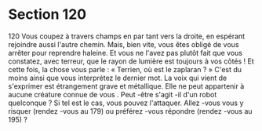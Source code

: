 # Section 120

120
Vous coupez à travers champs en par tant vers la droite, en
espérant rejoindre aussi l'autre chemin. Mais, bien vite, vous êtes
obligé de vous arrêter pour reprendre haleine. Et vous ne l'avez
pas plutôt fait que vous constatez, avec terreur, que le rayon de
lumière est toujours à vos côtés ! Et cette fois, la chose vous parle
: « Terrien, où est le  zaplaran  ? » C'est du moins ainsi que vous
interprétez le dernier mot. La voix qui vient de s'exprimer est
étrangement grave et métallique. Elle ne peut appartenir à
aucune créature connue de vous . Peut -être s'agit -il d'un robot
quelconque ? Si tel est le cas, vous pouvez l'attaquer. Allez -vous
vous y risquer (rendez -vous au 179) ou préférez -vous répondre
(rendez -vous au 195) ?